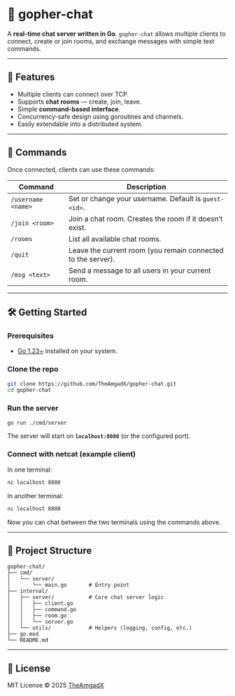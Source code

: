 # 🐹 gopher-chat

A **real-time chat server written in Go**.
`gopher-chat` allows multiple clients to connect, create or join rooms, and exchange messages with simple text commands.

---

## 🚀 Features

* Multiple clients can connect over TCP.
* Supports **chat rooms** — create, join, leave.
* Simple **command-based interface**.
* Concurrency-safe design using goroutines and channels.
* Easily extendable into a distributed system.

---

## 💬 Commands

Once connected, clients can use these commands:

| Command            | Description                                                  |
| ------------------ | ------------------------------------------------------------ |
| `/username <name>` | Set or change your username. Default is `guest-<id>`.        |
| `/join <room>`     | Join a chat room. Creates the room if it doesn’t exist.      |
| `/rooms`           | List all available chat rooms.                               |
| `/quit`            | Leave the current room (you remain connected to the server). |
| `/msg <text>`      | Send a message to all users in your current room.            |

---

## 🛠️ Getting Started

### Prerequisites

* [Go 1.23+](https://go.dev/dl/) installed on your system.

### Clone the repo

```bash
git clone https://github.com/TheAmgadX/gopher-chat.git
cd gopher-chat
```

### Run the server

```bash
go run ./cmd/server
```

The server will start on **`localhost:8080`** (or the configured port).

### Connect with netcat (example client)

In one terminal:

```bash
nc localhost 8080
```

In another terminal:

```bash
nc localhost 8080
```

Now you can chat between the two terminals using the commands above.

---

## 📂 Project Structure

```
gopher-chat/
├── cmd/
│   └── server/
│       └── main.go       # Entry point
├── internal/
│   ├── server/           # Core chat server logic
│   │   ├── client.go
│   │   ├── command.go
│   │   ├── room.go
│   │   └── server.go
│   └── utils/            # Helpers (logging, config, etc.)
├── go.mod
└── README.md
```
---

## 📜 License

MIT License © 2025 [TheAmgadX](https://github.com/TheAmgadX)